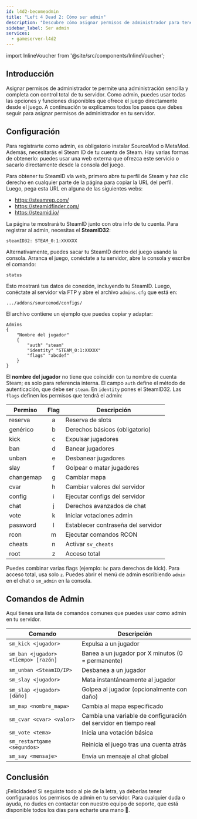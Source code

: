 ```yaml
---
id: l4d2-becomeadmin
title: "Left 4 Dead 2: Cómo ser admin"
description: "Descubre cómo asignar permisos de administrador para tener control total del servidor y gestionar las funciones del juego de forma efectiva → Aprende más ahora"
sidebar_label: Ser admin
services:
  - gameserver-l4d2
---
```


import InlineVoucher from '@site/src/components/InlineVoucher';



## Introducción

Asignar permisos de administrador te permite una administración sencilla y completa con control total de tu servidor. Como admin, puedes usar todas las opciones y funciones disponibles que ofrece el juego directamente desde el juego. A continuación te explicamos todos los pasos que debes seguir para asignar permisos de administrador en tu servidor.

<InlineVoucher />



## Configuración

Para registrarte como admin, es obligatorio instalar SourceMod o MetaMod. Además, necesitarás el Steam ID de tu cuenta de Steam. Hay varias formas de obtenerlo: puedes usar una web externa que ofrezca este servicio o sacarlo directamente desde la consola del juego.


Para obtener tu SteamID vía web, primero abre tu perfil de Steam y haz clic derecho en cualquier parte de la página para copiar la URL del perfil. Luego, pega esta URL en alguna de las siguientes webs:

- https://steamrep.com/
- https://steamidfinder.com/
- https://steamid.io/

La página te mostrará tu SteamID junto con otra info de tu cuenta. Para registrar al admin, necesitas el **SteamID32**:

```
steamID32: STEAM_0:1:XXXXXX
```

Alternativamente, puedes sacar tu SteamID dentro del juego usando la consola. Arranca el juego, conéctate a tu servidor, abre la consola y escribe el comando:

```
status
```

Esto mostrará tus datos de conexión, incluyendo tu SteamID. Luego, conéctate al servidor vía FTP y abre el archivo `admins.cfg` que está en:

```
.../addons/sourcemod/configs/
```

El archivo contiene un ejemplo que puedes copiar y adaptar:

```
Admins
{
	"Nombre del jugador"
	{
		"auth" "steam"
		"identity" "STEAM_0:1:XXXXX"
		"flags" "abcdef"
	}
}
```

El **nombre del jugador** no tiene que coincidir con tu nombre de cuenta Steam; es solo para referencia interna. El campo `auth` define el método de autenticación, que debe ser `steam`. En `identity` pones el SteamID32. Las `flags` definen los permisos que tendrá el admin:

| Permiso     | Flag | Descripción                  |
|-------------|:----:|-----------------------------|
| reserva     | a    | Reserva de slots             |
| genérico    | b    | Derechos básicos (obligatorio) |
| kick        | c    | Expulsar jugadores          |
| ban         | d    | Banear jugadores            |
| unban       | e    | Desbanear jugadores         |
| slay        | f    | Golpear o matar jugadores   |
| changemap   | g    | Cambiar mapa                |
| cvar        | h    | Cambiar valores del servidor |
| config      | i    | Ejecutar configs del servidor |
| chat        | j    | Derechos avanzados de chat  |
| vote        | k    | Iniciar votaciones admin    |
| password    | l    | Establecer contraseña del servidor |
| rcon        | m    | Ejecutar comandos RCON      |
| cheats      | n    | Activar `sv_cheats`         |
| root        | z    | Acceso total                |

Puedes combinar varias flags (ejemplo: `bc` para derechos de kick). Para acceso total, usa solo `z`. Puedes abrir el menú de admin escribiendo `admin` en el chat o `sm_admin` en la consola.



## Comandos de Admin

Aquí tienes una lista de comandos comunes que puedes usar como admin en tu servidor.

| Comando                           | Descripción                                   |
| --------------------------------- | --------------------------------------------- |
| `sm_kick <jugador>`               | Expulsa a un jugador                          |
| `sm_ban <jugador> <tiempo> [razón]` | Banea a un jugador por X minutos (0 = permanente) |
| `sm_unban <SteamID/IP>`           | Desbanea a un jugador                         |
| `sm_slay <jugador>`               | Mata instantáneamente al jugador              |
| `sm_slap <jugador> [daño]`        | Golpea al jugador (opcionalmente con daño)   |
| `sm_map <nombre_mapa>`            | Cambia al mapa especificado                   |
| `sm_cvar <cvar> <valor>`          | Cambia una variable de configuración del servidor en tiempo real |
| `sm_vote <tema>`                  | Inicia una votación básica                     |
| `sm_restartgame <segundos>`       | Reinicia el juego tras una cuenta atrás       |
| `sm_say <mensaje>`                | Envía un mensaje al chat global                |



## Conclusión

¡Felicidades! Si seguiste todo al pie de la letra, ya deberías tener configurados los permisos de admin en tu servidor. Para cualquier duda o ayuda, no dudes en contactar con nuestro equipo de soporte, que está disponible todos los días para echarte una mano 🙂.

<InlineVoucher />